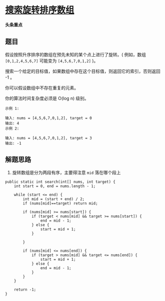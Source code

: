 # [搜索旋转排序数组](https://leetcode-cn.com/explore/interview/card/bytedance/243/array-and-sorting/1017/)

**头条重点**

## 题目

假设按照升序排序的数组在预先未知的某个点上进行了旋转。( 例如，数组 `[0,1,2,4,5,6,7]` 可能变为 `[4,5,6,7,0,1,2]` )。

搜索一个给定的目标值，如果数组中存在这个目标值，则返回它的索引，否则返回 -1 。

你可以假设数组中不存在重复的元素。

你的算法时间复杂度必须是 O(log n) 级别。

```
示例 1:

输入: nums = [4,5,6,7,0,1,2], target = 0
输出: 4
示例 2:

输入: nums = [4,5,6,7,0,1,2], target = 3
输出: -1
```

## 解题思路

  1. 旋转数组是分为两段有序，主要得注意 `mid` 落在哪个段上

```
public static int search(int[] nums, int target) {
    int start = 0, end = nums.length - 1;

    while (start <= end) {
        int mid = (start + end) / 2;
        if (nums[mid]==target) return mid;

        if (nums[mid] >= nums[start]) {
            if (target < nums[mid] && target >= nums[start]) {
                end = mid - 1;
            } else {
                start = mid + 1;
            }

        }

        if (nums[mid] <= nums[end]) {
            if (target > nums[mid] && target <= nums[end]) {
                start = mid + 1;
            } else {
                end = mid - 1;
            }
        }
    }

    return -1;
}
```
